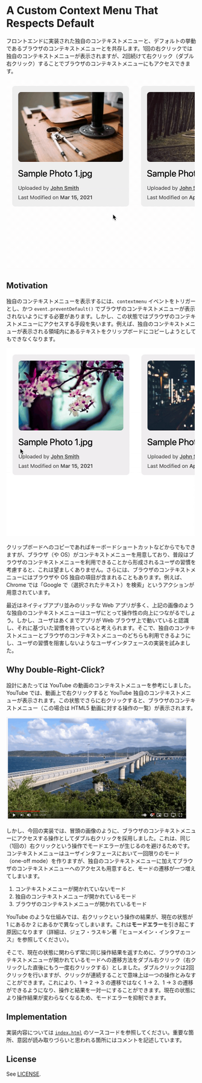 # A Custom Context Menu That Respects Default

フロントエンドに実装された独自のコンテキストメニューと、デフォルトの挙動であるブラウザのコンテキストメニューとを共存します。1回の右クリックでは独自のコンテキストメニューが表示されますが、2回続けて右クリック（ダブル右クリック）することでブラウザのコンテキストメニューにもアクセスできます。

<img width="500" alt="独自のコンテキストメニューが表示される領域上でダブル右クリックするとブラウザのコンテキストメニューが表示される様子。" src="accessible.gif">

## Motivation

独自のコンテキストメニューを表示するには、`contextmenu` イベントをトリガーとし、かつ `event.preventDefault()` でブラウザのコンテキストメニューが表示されないようにする必要があります。しかし、この状態ではブラウザのコンテキストメニューにアクセスする手段を失います。例えば、独自のコンテキストメニューが表示される領域内にあるテキストをクリップボードにコピーしようとしてもできなくなります。

<img width="500" alt="独自のコンテキストメニューのせいで選択したテキストに関するブラウザのコンテキストメニューにアクセスできない様子。" src="prevented.gif">

クリップボードへのコピーであればキーボードショートカットなどからでもできますが、ブラウザ（や OS）がコンテキストメニューを用意しており、普段はブラウザのコンテキストメニューを利用できることから形成されるユーザの習慣を考慮すると、これは望ましくありません。さらには、ブラウザのコンテキストメニューにはブラウザや OS 独自の項目が含まれることもあります。例えば、Chrome では「Google で（選択されたテキスト）を検索」というアクションが用意されています。

最近はネイティブアプリ並みのリッチな Web アプリが多く、上記の画像のような独自のコンテキストメニューはユーザにとって操作性の向上につながるでしょう。しかし、ユーザはあくまでアプリが Web ブラウザ上で動いていると認識し、それに基づいた習慣を持っていると考えられます。そこで、独自のコンテキストメニューとブラウザのコンテキストメニューのどちらも利用できるようにし、ユーザの習慣を阻害しないようなユーザインタフェースの実装を試みました。

## Why Double-Right-Click?

設計にあたっては YouTube の動画のコンテキストメニューを参考にしました。YouTube では、動画上で右クリックすると YouTube 独自のコンテキストメニューが表示されます。この状態でさらに右クリックすると、ブラウザのコンテキストメニュー（この場合は HTML5 動画に対する操作の一覧）が表示されます。

<img width="480" alt="YouTube の動画上で右クリックしてコンテキストメニューを表示したあと、もう一度右クリックしてブラウザのコンテキストメニューを表示する様子。" src="youtube.gif">

しかし、今回の実装では、冒頭の画像のように、ブラウザのコンテキストメニューにアクセスする操作としてダブル右クリックを採用しました。これは、同じ（1回の）右クリックという操作でモードエラーが生じるのを避けるためです。コンテキストメニューはユーザインタフェースにおいて一回限りのモード（one-off mode）を作りますが、独自のコンテキストメニューに加えてブラウザのコンテキストメニューへのアクセスも用意すると、モードの遷移が一つ増えてしまいます。

1. コンテキストメニューが開かれていないモード
2. 独自のコンテキストメニューが開かれているモード
3. ブラウザのコンテキストメニューが開かれているモード

YouTube のような仕組みでは、右クリックという操作の結果が、現在の状態が 1 にあるか 2 にあるかで異なってしまいます。これは**モードエラー**を引き起こす原因になります（詳細は、ジェフ・ラスキン著『ヒューメイン・インタフェース』を参照してください）。

そこで、現在の状態に関わらず常に同じ操作結果を返すために、ブラウザのコンテキストメニューが開かれているモードへの遷移方法をダブル右クリック（右クリックした直後にもう一度右クリックする）としました。ダブルクリックは2回クリックを行いますが、クリックが連続することで意味上は一つの操作とみなすことができます。これにより、1 → 2 → 3 の遷移ではなく 1 → 2、1 → 3 の遷移ができるようになり、操作と結果を一対一にすることができます。現在の状態により操作結果が変わらなくなるため、モードエラーを抑制できます。

## Implementation

実装内容については [`index.html`](index.html) のソースコードを参照してください。重要な箇所、意図が読み取りづらいと思われる箇所にはコメントを記述しています。

## License

See [LICENSE](../LICENSE).
